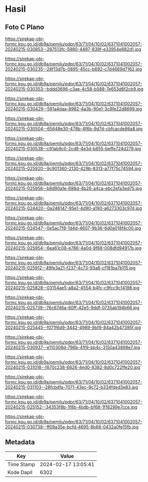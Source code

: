 # Hasil

## Foto C Plano

https://sirekap-obj-formc.kpu.go.id/db9a/pemilu/pdpr/63/71/04/10/02/6371041002057-20240215-030853--287513fc-5980-4497-839f-e33954e882d1.jpg

https://sirekap-obj-formc.kpu.go.id/db9a/pemilu/pdpr/63/71/04/10/02/6371041002057-20240215-030235--28f13d7b-0895-45cc-b692-c7d4669d7162.jpg

https://sirekap-obj-formc.kpu.go.id/db9a/pemilu/pdpr/63/71/04/10/02/6371041002057-20240215-030353--bddd3696-c3ae-4c58-b588-7e653d6f2cb9.jpg

https://sirekap-obj-formc.kpu.go.id/db9a/pemilu/pdpr/63/71/04/10/02/6371041002057-20240215-030429--591a4daa-8962-4a3b-90e1-3c8fe22d8699.jpg

https://sirekap-obj-formc.kpu.go.id/db9a/pemilu/pdpr/63/71/04/10/02/6371041002057-20240215-030504--65648e30-478b-4f6b-9d7d-cbfcacde86a8.jpg

https://sirekap-obj-formc.kpu.go.id/db9a/pemilu/pdpr/63/71/04/10/02/6371041002057-20240215-030538--c91ab9c0-2cd8-4e3d-b855-beffe724d279.jpg

https://sirekap-obj-formc.kpu.go.id/db9a/pemilu/pdpr/63/71/04/10/02/6371041002057-20240215-025920--9c901360-2130-429b-8313-a77f75c74594.jpg

https://sirekap-obj-formc.kpu.go.id/db9a/pemilu/pdpr/63/71/04/10/02/6371041002057-20240215-025956--b8d90a1e-698d-4b26-a4ca-ebc2efa3ed75.jpg

https://sirekap-obj-formc.kpu.go.id/db9a/pemilu/pdpr/63/71/04/10/02/6371041002057-20240215-024420--0a246147-95e1-4d90-a190-a6273303c97d.jpg

https://sirekap-obj-formc.kpu.go.id/db9a/pemilu/pdpr/63/71/04/10/02/6371041002057-20240215-024547--0e5ac7f8-1d4d-4607-9b36-6d0a018f4c00.jpg

https://sirekap-obj-formc.kpu.go.id/db9a/pemilu/pdpr/63/71/04/10/02/6371041002057-20240215-025954--6ea61c08-e786-4a0d-9f88-008dfd94917b.jpg

https://sirekap-obj-formc.kpu.go.id/db9a/pemilu/pdpr/63/71/04/10/02/6371041002057-20240215-025912--49fe3a21-f237-4c73-93a8-cf181ba7b115.jpg

https://sirekap-obj-formc.kpu.go.id/db9a/pemilu/pdpr/63/71/04/10/02/6371041002057-20240215-025828--03154ae5-a8a2-4554-b4fc-c9fcc9c14198.jpg

https://sirekap-obj-formc.kpu.go.id/db9a/pemilu/pdpr/63/71/04/10/02/6371041002057-20240215-025739--76c67d6a-60ff-42e5-9ddf-0735ab194b66.jpg

https://sirekap-obj-formc.kpu.go.id/db9a/pemilu/pdpr/63/71/04/10/02/6371041002057-20240215-025445--f071f6d9-3442-4989-9bf9-84a42b47395f.jpg

https://sirekap-obj-formc.kpu.go.id/db9a/pemilu/pdpr/63/71/04/10/02/6371041002057-20240215-030937--e110308d-796b-41f9-bb4c-3150a43898e7.jpg

https://sirekap-obj-formc.kpu.go.id/db9a/pemilu/pdpr/63/71/04/10/02/6371041002057-20240215-031018--f870c238-6626-4ed0-8382-8d0c722ffe20.jpg

https://sirekap-obj-formc.kpu.go.id/db9a/pemilu/pdpr/63/71/04/10/02/6371041002057-20240215-031103--28fcbdfa-7071-43ec-9c72-b334fded3e83.jpg

https://sirekap-obj-formc.kpu.go.id/db9a/pemilu/pdpr/63/71/04/10/02/6371041002057-20240215-025152--34353f8b-1f8b-4bdb-bf68-1f18299e7cce.jpg

https://sirekap-obj-formc.kpu.go.id/db9a/pemilu/pdpr/63/71/04/10/02/6371041002057-20240215-030738--ff09a35e-bcfd-4695-8b68-0432a0fe15fb.jpg


## Metadata

| Key        | Value               |
| ---------- | ------------------- |
| Time Stamp | 2024-02-17 13:05:41 |
| Kode Dapil | 6302                |




